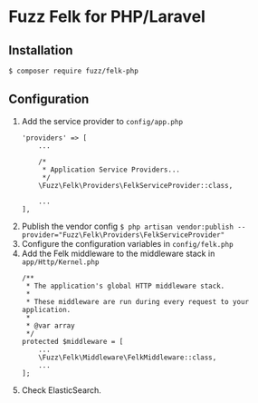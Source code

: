 Fuzz Felk for PHP/Laravel
=========================

## Installation
```bash
$ composer require fuzz/felk-php
```

## Configuration
1. Add the service provider to `config/app.php`
    ```
    'providers' => [
        ...
        
        /*
         * Application Service Providers...
         */
        \Fuzz\Felk\Providers\FelkServiceProvider::class,
        
        ...
    ],
    ```
1. Publish the vendor config `$ php artisan vendor:publish --provider="Fuzz\Felk\Providers\FelkServiceProvider"`
1. Configure the configuration variables in `config/felk.php`
1. Add the Felk middleware to the middleware stack in `app/Http/Kernel.php`
    ```
    /**
     * The application's global HTTP middleware stack.
     *
     * These middleware are run during every request to your application.
     *
     * @var array
     */
    protected $middleware = [
        ...
        \Fuzz\Felk\Middleware\FelkMiddleware::class,
        ...
    ];
    ```
1. Check ElasticSearch.